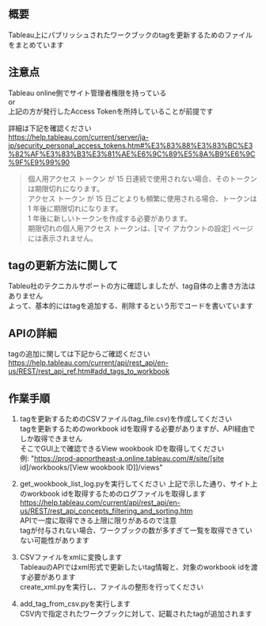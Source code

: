 ## 概要
Tableau上にパブリッシュされたワークブックのtagを更新するためのファイルをまとめています

## 注意点
Tableau online側でサイト管理者権限を持っている  
or  
上記の方が発行したAccess Tokenを所持していることが前提です

詳細は下記を確認ください  
https://help.tableau.com/current/server/ja-jp/security_personal_access_tokens.htm#%E3%83%88%E3%83%BC%E3%82%AF%E3%83%B3%E3%81%AE%E6%9C%89%E5%8A%B9%E6%9C%9F%E9%99%90

>個人用アクセス トークン が 15 日連続で使用されない場合、そのトークンは期限切れになります。  
>アクセス トークン が 15 日ごとよりも頻繁に使用される場合、トークンは 1 年後に期限切れになります。  
>1 年後に新しいトークンを作成する必要があります。  
>期限切れの個人用アクセス トークンは、[マイ アカウントの設定] ページには表示されません。

## tagの更新方法に関して
Tableu社のテクニカルサポートの方に確認しましたが、tag自体の上書き方法はありません  
よって、基本的にはtagを追加する、削除するという形でコードを書いています

## APIの詳細
tagの追加に関しては下記からご確認ください  
https://help.tableau.com/current/api/rest_api/en-us/REST/rest_api_ref.htm#add_tags_to_workbook

## 作業手順
1. tagを更新するためのCSVファイル(tag_file.csv)を作成してください  
tagを更新するためのworkbook idを取得する必要がありますが、API経由でしか取得できません  
そこでGUI上で確認できるView wookbook IDを取得してください  
例: "https://prod-apnortheast-a.online.tableau.com/#/site/[site id]/workbooks/[View wookbook ID]]/views"

2. get_wookbook_list_log.pyを実行してください
上記で示した通り、サイト上のworkbook idを取得するためのログファイルを取得します  
https://help.tableau.com/current/api/rest_api/en-us/REST/rest_api_concepts_filtering_and_sorting.htm  
APIで一度に取得できる上限に限りがあるので注意  
tagが付与されない場合、ワークブックの数が多すぎて一覧を取得できていない可能性があります  

3. CSVファイルをxmlに変換します  
TableauのAPIではxml形式で更新したいtag情報と、対象のworkbook idを渡す必要があります  
create_xml.pyを実行し、ファイルの整形を行ってください

4. add_tag_from_csv.pyを実行します  
CSV内で指定されたワークブックに対して、記載されたtagが追加されます
